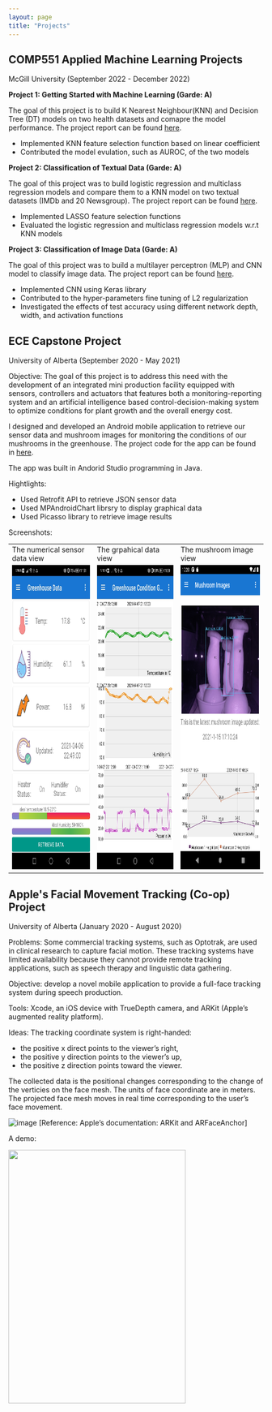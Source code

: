 ```yaml
---
layout: page
title: "Projects"
---
```


## COMP551 Applied Machine Learning Projects 
McGill University (September 2022 - December 2022)

**Project 1: Getting Started with Machine Learning (Garde: A)**

The goal of this project is to build K Nearest Neighbour(KNN) and Decision Tree (DT) models on two health datasets and comapre the model performance. The project report can be found [here](https://andrewcccc.github.io/assignment1_group_47.pdf).

* Implemented KNN feature selection function based on linear coefficient
* Contributed the model evulation, such as AUROC, of the two models


**Project 2: Classification of Textual Data (Garde: A)**

The goal of this project was to build logistic regression and multiclass regression models and compare them to a KNN model on two textual datasets (IMDb and 20 Newsgroup). The project report can be found [here](https://andrewcccc.github.io/assignment2_group_47.pdf).
* Implemented LASSO feature selection functions
* Evaluated the logistic regression and multiclass regression models w.r.t KNN models 


**Project 3: Classification of Image Data (Garde: A)**

The goal of this project was to build a multilayer perceptron (MLP) and CNN model to classify image data. The project report can be found [here](https://andrewcccc.github.io/assignment3_group_47.pdf).

* Implemented CNN using Keras library 
* Contributed to the hyper-parameters fine tuning of L2 regularization
* Investigated the effects of test accuracy using different network depth, width, and activation functions 




## ECE Capstone Project 
University of Alberta (September 2020 - May 2021)

Objective: The goal of this project is to address this need with the development of an integrated mini production facility equipped with sensors, controllers and actuators that features both a monitoring-reporting system and an artificial intelligence based control-decision-making system to optimize conditions for plant growth and the overall energy cost.

I designed and developed an Android mobile application to retrieve our sensor data and mushroom images for monitoring the conditions of our mushrooms in the greenhouse. The project code for the app can be found in [here](https://github.com/andrewcccc/Greenhouse).

The app was built in Andorid Studio programming in Java.

Hightlights: 
* Used Retrofit API to retrieve JSON sensor data
* Used MPAndroidChart librsry to display graphical data
* Used Picasso library to retrieve image results


Screenshots:

<table>
  <tr>
    <td>The numerical sensor data view</td>
     <td>The grpahical data view</td>
     <td>The mushroom image view</td>
  </tr>
  <tr>
    <td><img src="https://raw.githubusercontent.com/andrewcccc/andrewcccc.github.io/master/dataviewcopy.JPG" width="300" height="600" /></td>
    <td><img src="https://raw.githubusercontent.com/andrewcccc/andrewcccc.github.io/master/grahpviewcopy.JPG" width="300" height="600" /></td>
    <td><img src="https://raw.githubusercontent.com/andrewcccc/andrewcccc.github.io/master/mushroomgrowthcopy.PNG" width="300" height="600" /></td>
  </tr>
 </table>

## Apple's Facial Movement Tracking (Co-op) Project 
University of Alberta (January 2020 - August 2020)

Problems: Some commercial tracking systems, such as Optotrak, are used in clinical research to capture facial motion. These tracking systems have limited availability because they cannot provide remote tracking applications, such as speech therapy and linguistic data gathering.

Objective: develop a novel mobile application to provide a full-face tracking system during speech production.

Tools: Xcode, an iOS device with TrueDepth camera, and ARKit (Apple’s augmented reality platform).

Ideas: The tracking coordinate system is right-handed: 
- the positive x direct points to the viewer’s right,
- the positive y direction points to the viewer’s up, 
- the positive z direction points toward the viewer.

The collected data is the positional changes corresponding to the change of the verticies on the face mesh. The units of face coordinate are in meters. The projected face mesh moves in real time corresponding to the user’s face movement.
 
![image](https://user-images.githubusercontent.com/61716028/210809986-993a6781-9541-4669-be6c-7cfa7469d852.png) [Reference:  Apple’s documentation: ARKit and ARFaceAnchor]

A demo: 

<!-- ![ezgif com-gif-maker](https://user-images.githubusercontent.com/61716028/212986866-659ec9e0-a98e-4842-9d23-e34cc201ba2e.gif) -->

<img src="https://user-images.githubusercontent.com/61716028/212986866-659ec9e0-a98e-4842-9d23-e34cc201ba2e.gif" width="350" height="500"/>
